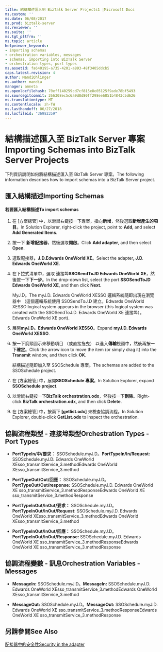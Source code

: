 ```yaml
---
title: 結構描述匯入到 BizTalk Server Projects1 |Microsoft Docs
ms.custom: ''
ms.date: 06/08/2017
ms.prod: biztalk-server
ms.reviewer: ''
ms.suite: ''
ms.tgt_pltfrm: ''
ms.topic: article
helpviewer_keywords:
- importing schemas
- orchestration variables, messages
- schemas, importing into BizTalk Server
- orchestration types, port types
ms.assetid: fa640195-a735-4201-a893-48f3405ddcb5
caps.latest.revision: 4
author: MandiOhlinger
ms.author: mandia
manager: anneta
ms.openlocfilehash: 70eff140259cd7cf815e8e05125f9ade78bf5493
ms.sourcegitcommit: 266308ec5c6a9d8d80ff298ee6051b4843c5d626
ms.translationtype: MT
ms.contentlocale: zh-TW
ms.lasthandoff: 06/27/2018
ms.locfileid: "36982359"
---
```

# <a name="importing-schemas-into-biztalk-server-projects"></a><span data-ttu-id="87ede-102">結構描述匯入至 BizTalk Server 專案</span><span class="sxs-lookup"><span data-stu-id="87ede-102">Importing Schemas into BizTalk Server Projects</span></span>
<span data-ttu-id="87ede-103">下列資訊說明如何將結構描述匯入至 BizTalk Server 專案。</span><span class="sxs-lookup"><span data-stu-id="87ede-103">The following information describes how to import schemas into a BizTalk Server project.</span></span>  
  
## <a name="importing-schemas"></a><span data-ttu-id="87ede-104">匯入結構描述</span><span class="sxs-lookup"><span data-stu-id="87ede-104">Importing Schemas</span></span>  
  
#### <a name="to-import-schemas"></a><span data-ttu-id="87ede-105">若要匯入結構描述</span><span class="sxs-lookup"><span data-stu-id="87ede-105">To import schemas</span></span>  
  
1. <span data-ttu-id="87ede-106">在 [方案總管] 中，以滑鼠右鍵按一下專案，指向**新增**，然後選取**新增產生的項目**。</span><span class="sxs-lookup"><span data-stu-id="87ede-106">In Solution Explorer, right-click the project, point to **Add**, and select **Add Generated Items**.</span></span>  
  
2. <span data-ttu-id="87ede-107">按一下 **新增配接器**，然後選取**開啟**。</span><span class="sxs-lookup"><span data-stu-id="87ede-107">Click **Add adapter**, and then select **Open**.</span></span>  
  
3. <span data-ttu-id="87ede-108">選取配接器<strong>，J.D.Edwards OneWorld XE</strong>。</span><span class="sxs-lookup"><span data-stu-id="87ede-108">Select the adapter<strong>, J.D. Edwards OneWorld XE</strong>.</span></span>  
  
4. <span data-ttu-id="87ede-109">在下拉式清單中，選取 連接埠**SSOSendToJD Edwards OneWorld XE**，然後按一下**下一步**。</span><span class="sxs-lookup"><span data-stu-id="87ede-109">In the drop-down list, select the port **SSOSendToJD Edwards OneWorld XE**, and then click **Next**.</span></span>  
  
    <span data-ttu-id="87ede-110">MyJ.D。</span><span class="sxs-lookup"><span data-stu-id="87ede-110">The myJ.D.</span></span> <span data-ttu-id="87ede-111">Edwards OneWorld XESSO 邏輯系統隨即出現在瀏覽器中 （這個邏輯系統使用 SSOSendToJ.D 建立。</span><span class="sxs-lookup"><span data-stu-id="87ede-111">Edwards OneWorld XESSO logical system appears in the browser (this logical system was created with the SSOSendToJ.D.</span></span> <span data-ttu-id="87ede-112">Edwards OneWorld XE 連接埠）。</span><span class="sxs-lookup"><span data-stu-id="87ede-112">Edwards OneWorld XE port).</span></span>  
  
5. <span data-ttu-id="87ede-113">展開**myJ.D。Edwards OneWorld XESSO**。</span><span class="sxs-lookup"><span data-stu-id="87ede-113">Expand **myJ.D. Edwards OneWorld XESSO**.</span></span>  
  
6. <span data-ttu-id="87ede-114">按一下箭頭圖示來移動項目 （或直接拖曳） 以進入**傳輸**視窗中，然後再按一下**確定**。</span><span class="sxs-lookup"><span data-stu-id="87ede-114">Click the arrow icon to move the item (or simply drag it) into the **Transmit** window, and then click **OK**.</span></span>  
  
    <span data-ttu-id="87ede-115">結構描述隨即加入至 SSOSchedule 專案。</span><span class="sxs-lookup"><span data-stu-id="87ede-115">The schemas are added to the SSOSchedule project.</span></span>  
  
7. <span data-ttu-id="87ede-116">在 [方案總管] 中，展開**SSOSchedule 專案**。</span><span class="sxs-lookup"><span data-stu-id="87ede-116">In Solution Explorer, expand **SSOSchedule project**.</span></span>  
  
8. <span data-ttu-id="87ede-117">以滑鼠右鍵按一下**BizTalk orchestration.odx**，然後按一下**刪除**。</span><span class="sxs-lookup"><span data-stu-id="87ede-117">Right-click **BizTalk orchestration.odx**, and then click **Delete**.</span></span>  
  
9. <span data-ttu-id="87ede-118">在 [方案總管] 中，按兩下 **[getlist.odx]** 來檢查協調流程。</span><span class="sxs-lookup"><span data-stu-id="87ede-118">In Solution Explorer, double-click **GetList.odx** to inspect the orchestration.</span></span>  
  
## <a name="orchestration-types---port-types"></a><span data-ttu-id="87ede-119">協調流程類型 - 連接埠類型</span><span class="sxs-lookup"><span data-stu-id="87ede-119">Orchestration Types - Port Types</span></span>  
  
-   <span data-ttu-id="87ede-120">**PortTypeIn/中/要求：** SSOSchedule.myJ.D。</span><span class="sxs-lookup"><span data-stu-id="87ede-120">**PortTypeIn/In/Request:** SSOSchedule.myJ.D.</span></span> <span data-ttu-id="87ede-121">Edwards OneWorld XEsso_transmitService_3.method</span><span class="sxs-lookup"><span data-stu-id="87ede-121">Edwards OneWorld XEsso_transmitService_3.method</span></span>  
  
-   <span data-ttu-id="87ede-122">**PortTypeOut/Out/回應：** SSOSchedule.myJ.D。</span><span class="sxs-lookup"><span data-stu-id="87ede-122">**PortTypeOut/Out/response:** SSOSchedule.myJ.D.</span></span> <span data-ttu-id="87ede-123">Edwards OneWorld XE sso_transmitService_3.methodResponse</span><span class="sxs-lookup"><span data-stu-id="87ede-123">Edwards OneWorld XE sso_transmitService_3.methodResponse</span></span>  
  
-   <span data-ttu-id="87ede-124">**PortTypeInOut/InOut/要求：** SSOSchedule.myJ.D。</span><span class="sxs-lookup"><span data-stu-id="87ede-124">**PortTypeInOut/InOut/Request:** SSOSchedule.myJ.D.</span></span> <span data-ttu-id="87ede-125">Edwards OneWorld XEsso_transmitService_3.method</span><span class="sxs-lookup"><span data-stu-id="87ede-125">Edwards OneWorld XEsso_transmitService_3.method</span></span>  
  
-   <span data-ttu-id="87ede-126">**PortTypeInOut/InOut/回應：** SSOSchedule.myJ.D。</span><span class="sxs-lookup"><span data-stu-id="87ede-126">**PortTypeInOut/InOut/Response:** SSOSchedule.myJ.D.</span></span> <span data-ttu-id="87ede-127">Edwards OneWorld XE sso_transmitService_3.methodResponse</span><span class="sxs-lookup"><span data-stu-id="87ede-127">Edwards OneWorld XE sso_transmitService_3.methodResponse</span></span>  
  
## <a name="orchestration-variables---messages"></a><span data-ttu-id="87ede-128">協調流程變數 - 訊息</span><span class="sxs-lookup"><span data-stu-id="87ede-128">Orchestration Variables - Messages</span></span>  
  
-   <span data-ttu-id="87ede-129">**MessageIn:** SSOSchedule.myJ.D。</span><span class="sxs-lookup"><span data-stu-id="87ede-129">**MessageIn:** SSOSchedule.myJ.D.</span></span> <span data-ttu-id="87ede-130">Edwards OneWorld XEsso_transmitService_3.method</span><span class="sxs-lookup"><span data-stu-id="87ede-130">Edwards OneWorld XEsso_transmitService_3.method</span></span>  
  
-   <span data-ttu-id="87ede-131">**MessageOut:** SSOSchedule.myJ.D。</span><span class="sxs-lookup"><span data-stu-id="87ede-131">**MessageOut:** SSOSchedule.myJ.D.</span></span> <span data-ttu-id="87ede-132">Edwards OneWorld XE sso_transmitService_3.methodResponse</span><span class="sxs-lookup"><span data-stu-id="87ede-132">Edwards OneWorld XE sso_transmitService_3.methodResponse</span></span>  
  
## <a name="see-also"></a><span data-ttu-id="87ede-133">另請參閱</span><span class="sxs-lookup"><span data-stu-id="87ede-133">See Also</span></span>  
 [<span data-ttu-id="87ede-134">配接器中的安全性</span><span class="sxs-lookup"><span data-stu-id="87ede-134">Security in the adapter</span></span>](../core/security-in-biztalk-adapter-for-jd-edwards-oneworld.md)